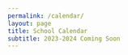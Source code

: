 ```yaml
---
permalink: /calendar/
layout: page
title: School Calendar
subtitle: 2023-2024 Coming Soon
---
```

<!---<a href="/assets/pdfs/school/Tentative_2022-2023 Calendar.pdf">Download PDF</a>
### 1st quarter
**August 15th** – First Day of School<br />
**September 2nd** – Half Day: Noon Dismissal<br />
**September 5th** – Labor Day No School<br />
**September 30th** – Half day: Noon Dismissal<br />
**October 14th** – End of 1st Quarter<br />
### 2nd Quarter
**October 21st** – Report Cards<br />
**October 28th** – Half Day: Noon Dismissal<br />
**November 10th** – Half Day: Noon Dismissal<br />
**November 11th** – Veterans Day No School<br />
**November 18th** – Half Day: Noon Dismissal<br />
**November 21st through 25th** – Thanksgiving Break No School<br />
**December 16th** – Half Day: Noon Dismissal<br />
**December 19th through December 30th** – Christmas Break No School<br />
**January 2nd** – New Years Day Observed No School<br />
**January 3rd** – Return to School<br />
**January 12th** – End of 2nd Quarter<br />
**January 12th** – Half Day Jr Convention Setup: Noon Dismissal<br />
### 3rd Quarter
**January 13th & 14th** – Jr Convention<br />
**January 16th** – Martin Luther King Day No School<br />
**January 20th** – Report Cards<br />
**February 17th** – Half Day: Noon Dismissal<br />
**February 20th** – Presidents’ Day No School<br />
**March 10th** – Half Day: Noon Dismissal<br />
**March 13th through 17th** – Spring Break No School<br />
**March 22nd & 23rd** - IOWA Testing<br />
**March 24th** – End of 3rd Quarter<br />
### 4th Quarter
**March 31st** – Report Cards<br />
**April 6th** – Half Day: Noon Dismissal<br />
**April 7th** – Good Friday No School<br />
**April 10th through 14th** - Regional Student Convention<br />
**May 5th** – Half Day: Noon Dismissal<br />
**May 13th through 18th** - International Student Convention <br />
**May 26th** – Last Day of School / Half Day: Noon Dismissal<br />
**May 26th** - Awards Night<br />
**May 28th** - Graduation<br />--->
